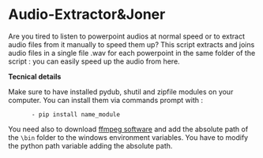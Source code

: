 # Audio-Extractor&Joner

Are you tired to listen to powerpoint audios at normal speed or to extract audio files from it manually to speed them up? 
This script extracts and joins audio files in a single file .wav for each powerpoint in the same folder of the script : you can easily speed up the audio from here. 

<b>Tecnical details </b>

Make sure to have installed pydub, shutil and zipfile modules on your computer.
You can install them via commands prompt with :
<figure><pre><code> - pip install name_module </code></pre></figure>

You need also to download [ffmpeg software](https://ffmpeg.org/download.html) and add the absolute path of the <code>\bin</code> folder to the windows environment variables. You have to modify the python path variable adding the absolute path.

